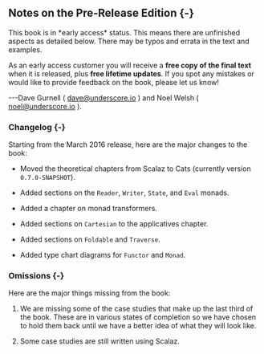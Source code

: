 ## Notes on the Pre-Release Edition {-}

<div class="callout callout-danger">
This book is in *early access* status.
This means there are unfinished aspects as detailed below.
There may be typos and errata in the text and examples.

As an early access customer you will receive a
**free copy of the final text** when it is released,
plus **free lifetime updates**.
If you spot any mistakes or would like to provide feedback on the book,
please let us know!

---Dave Gurnell ( [dave@underscore.io](mailto:dave@underscore.io) )
and Noel Welsh ( [noel@underscore.io](mailto:noel@underscore.io) ).
</div>

### Changelog {-}

Starting from the March 2016 release, here are the major changes to the book:

- Moved the theoretical chapters from Scalaz to Cats (currently version `0.7.0-SNAPSHOT`).

- Added sections on the `Reader`, `Writer`, `State`, and `Eval` monads.

- Added a chapter on monad transformers.

- Added sections on `Cartesian` to the applicatives chapter.

- Added sections on `Foldable` and `Traverse`.

- Added type chart diagrams for `Functor` and `Monad`.

### Omissions {-}

Here are the major things missing from the book:

1. We are missing some of the case studies
   that make up the last third of the book.
   These are in various states of completion
   so we have chosen to hold them back
   until we have a better idea of what they will look like.

2. Some case studies are still written using Scalaz.
